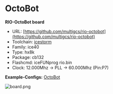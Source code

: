 # OctoBot
**RIO-OctoBot board**

* URL: [https://github.com/multigcs/rio-octobot](https://github.com/multigcs/rio-octobot)
* Toolchain: [icestorm](../../generator/toolchains/icestorm/README.md)
* Family: ice40
* Type: hx8k
* Package: cb132
* Flashcmd: iceFUNprog rio.bin
* Clock: 12.000Mhz -> PLL -> 60.000Mhz (Pin:P7)

**Example-Configs:**
[OctoBot](../../configs/OctoBot)

![board.png](board.png)

